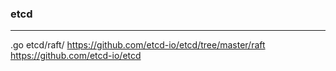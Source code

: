 ### etcd
---
.go etcd/raft/
https://github.com/etcd-io/etcd/tree/master/raft
https://github.com/etcd-io/etcd

```
```

```
```

```
```


